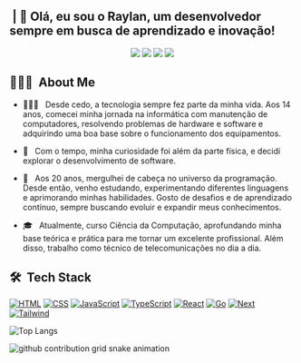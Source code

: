 <h2> &nbsp;| 👋 Olá, eu sou o Raylan, um desenvolvedor sempre em busca de aprendizado e inovação!</h2>

<p align="center">
<a href="https://instagram.com/raylann_lopes"><img src="https://img.shields.io/badge/-@raylann_lopes_-E4405F?style=flat-square&logo=Instagram&logoColor=white"/></a>
 <a href=""><img src="https://img.shields.io/badge/-Portifolio-3423A6?style=flat-square&logo=Google-Chrome&logoColor=white"/></a>
<a href="https://www.linkedin.com/in/raylannlopes/"><img src="https://img.shields.io/badge/💼 Raylan%20Lopes-0077B5?style=flat-square&logo=Linkedin&logoColor=white"/></a>
<a href="mailto:raylannlopes@gmail.com"><img src="https://img.shields.io/badge/-raylannlopes@gmail.com-D14836?style=flat-square&logo=Gmail&logoColor=white"/></a>

<h2> 👨🏻‍💻 &nbsp;About Me </h2>


- 👨🏻‍💻   Desde cedo, a tecnologia sempre fez parte da minha vida. Aos 14 anos, comecei minha jornada na informática com manutenção de computadores, resolvendo problemas de hardware e software e adquirindo uma boa base sobre o funcionamento dos equipamentos.

- 💚   Com o tempo, minha curiosidade foi além da parte física, e decidi explorar o desenvolvimento de software.

- 🚀   Aos 20 anos, mergulhei de cabeça no universo da programação. Desde então, venho estudando, experimentando diferentes linguagens e aprimorando minhas habilidades. Gosto de desafios e de aprendizado contínuo, sempre buscando evoluir e expandir meus conhecimentos.

- 🎓   Atualmente, curso Ciência da Computação, aprofundando minha base teórica e prática para me tornar um excelente profissional. Além disso, trabalho como técnico de telecomunicações no dia a dia.


<h2> 🛠 &nbsp;Tech Stack</h2>


[![HTML](https://img.shields.io/badge/-HTML-333333?style=flat&logo=HTML5)](https://github.com/raylann-lopes)
[![CSS](https://img.shields.io/badge/-CSS-333333?style=flat&logo=CSS3&logoColor=1572B6)](https://github.com/raylann-lopes)
[![JavaScript](https://img.shields.io/badge/-JavaScript-333333?style=flat&logo=javascript)](https://github.com/raylann-lopes)
[![TypeScript](https://img.shields.io/badge/-TypeScript-333333?style=flat&logo=typescript&logoColor=2D79C7)](https://github.com/raylann-lopes)
[![React](https://img.shields.io/badge/-React-333333?style=flat&logo=react&logoColor=61DAFB)](https://github.com/raylann-lopes)
[![Go](https://img.shields.io/badge/Go-333333?style=flat&logo=go&logoColor=6DA55F)](https://github.com/raylann-lopes)
[![Next](https://img.shields.io/badge/Next.js-333333?style=flat&logo=next.js&logoColor=grey)](https://github.com/raylann-lopes)
[![Tailwind](https://img.shields.io/badge/tailwindcss-333333.svg?style=flat&logo=tailwind-css&logoColor=2338B2AC)](https://github.com/raylann-lopes)


  ![Top Langs](https://github-readme-stats-git-masterrstaa-rickstaa.vercel.app/api/top-langs/?username=raylann-lopes&?theme=react&bg_color=333333&border_color=333333&title_color=FFF&text_color=FFF)

<picture>
  <source media="(prefers-color-scheme: dark)" srcset="https://raw.githubusercontent.com/raylann-lopes/raylann-lopes/output/github-contribution-grid-snake-dark.svg">
  <source media="(prefers-color-scheme: light)" srcset="https://raw.githubusercontent.com/raylann-lopes/raylann-lopes/output/github-contribution-grid-snake.svg">
  <img alt="github contribution grid snake animation" src="https://raw.githubusercontent.com/raylann-lopes/raylann-lopes/output/github-contribution-grid-snake.svg">
</picture>
